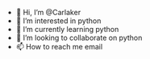 - 👋 Hi, I’m @Carlaker
- 👀 I’m interested in python
- 🌱 I’m currently learning python
- 💞️ I’m looking to collaborate on python
- 📫 How to reach me email

<!---
Carlaker/Carlaker is a ✨ special ✨ repository because its `README.md` (this file) appears on your GitHub profile.
You can click the Preview link to take a look at your changes.
--->
